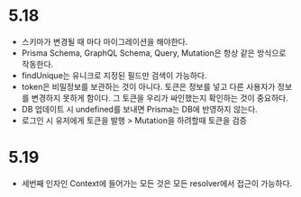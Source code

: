 # 5.18

- 스키마가 변경될 때 마다 마이그레이션을 해야한다.
- Prisma Schema, GraphQL Schema, Query, Mutation은 항상 같은 방식으로 작동한다.
- findUnique는 유니크로 지정된 필드만 검색이 가능하다.
- token은 비밀정보를 보관하는 것이 아니다. 토큰은 정보를 넣고 다른 사용자가 정보를 변경하지 못하게 함이다. 그 토큰을 우리가 싸인했는지 확인하는 것이 중요하다.
- DB 업데이트 시 undefined를 보내면 Prisma는 DB에 반영하지 않는다.
- 로그인 시 유저에게 토큰을 발행 > Mutation을 하려할때 토큰을 검증

# 5.19

- 세번째 인자인 Context에 들어가는 모든 것은 모든 resolver에서 접근이 가능하다.
